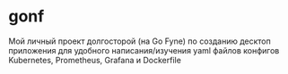 # gonf
Мой личный проект долгосторой (на Go Fyne) по созданию десктоп приложения для удобного написания/изучения yaml файлов конфигов Kubernetes, Prometheus, Grafana и Dockerfile
